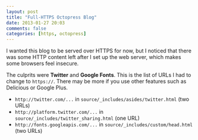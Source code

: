 ```yaml
---
layout: post
title: "Full-HTTPS Octopress Blog"
date: 2013-01-27 20:03
comments: false
categories: [https, octopress]
---
```


I wanted this blog to be served over HTTPS for now, but I noticed that there was some HTTP content left after I set up the web server, which makes some browsers feel insecure.

The culprits were **Twitter** and **Google Fonts**. This is the list of URLs I had to change to `https://`. There may be more if you use other features such as Delicious or Google Plus.

* `http://twitter.com/...` in `source/_includes/asides/twitter.html` (two URLs)
* `http://platform.twitter.com/...` in `source/_includes/twitter_sharing.html` (one URL)
* `http://fonts.googleapis.com/...` in `source/_includes/custom/head.html` (two URLs)
